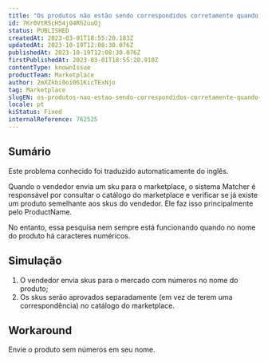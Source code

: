 ```yaml
---
title: "Os produtos não estão sendo correspondidos corretamente quando o productName contém números"
id: 7Kr0VtRScH54j04Rh2uuOj
status: PUBLISHED
createdAt: 2023-03-01T18:55:20.183Z
updatedAt: 2023-10-19T12:08:30.076Z
publishedAt: 2023-10-19T12:08:30.076Z
firstPublishedAt: 2023-03-01T18:55:20.910Z
contentType: knownIssue
productTeam: Marketplace
author: 2mXZkbi0oi061KicTExNjo
tag: Marketplace
slugEN: os-produtos-nao-estao-sendo-correspondidos-corretamente-quando-o-productname-contem-numeros
locale: pt
kiStatus: Fixed
internalReference: 762525
---
```


## Sumário

<div class="alert alert-info">
  <p>Este problema conhecido foi traduzido automaticamente do inglês.</p>
</div>


Quando o vendedor envia um sku para o marketplace, o sistema Matcher é responsável por consultar o catálogo do marketplace e verificar se já existe um produto semelhante aos skus do vendedor.
Ele faz isso principalmente pelo ProductName.

No entanto, essa pesquisa nem sempre está funcionando quando no nome do produto há caracteres numéricos.

## Simulação



1. O vendedor envia skus para o mercado com números no nome do produto;
2. Os skus serão aprovados separadamente (em vez de terem uma correspondência) no catálogo do marketplace.



## Workaround


Envie o produto sem números em seu nome.





